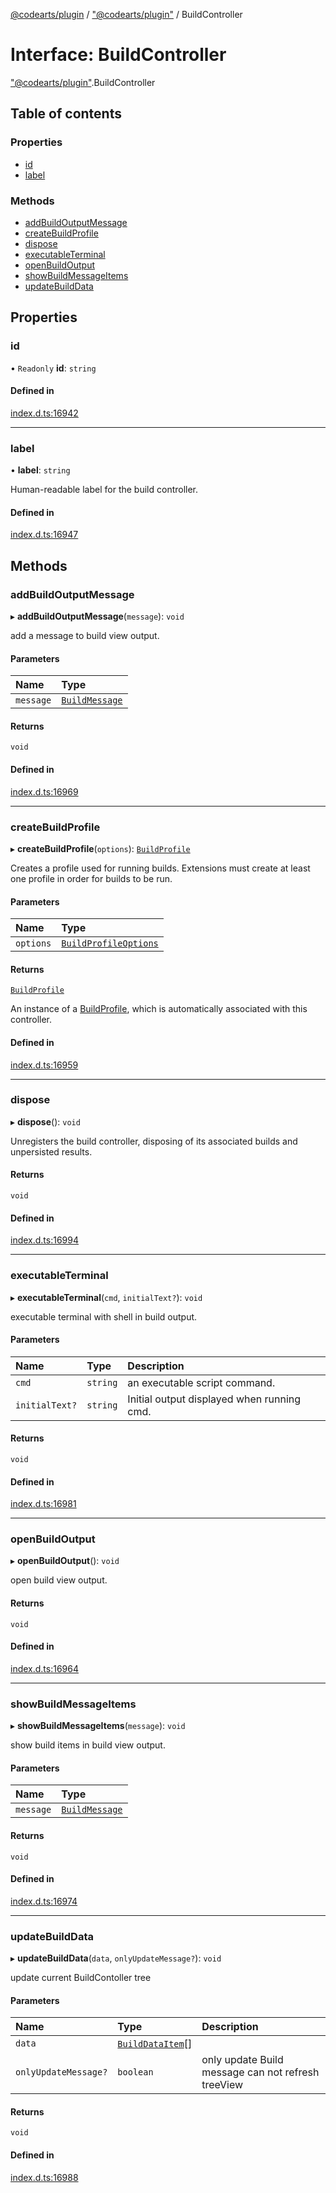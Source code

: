 [@codearts/plugin](../README.md) / ["@codearts/plugin"](../modules/_codearts_plugin_.md) / BuildController

# Interface: BuildController

["@codearts/plugin"](../modules/_codearts_plugin_.md).BuildController

## Table of contents

### Properties

- [id](codearts_plugin_.BuildController.md#id)
- [label](codearts_plugin_.BuildController.md#label)

### Methods

- [addBuildOutputMessage](codearts_plugin_.BuildController.md#addbuildoutputmessage)
- [createBuildProfile](codearts_plugin_.BuildController.md#createbuildprofile)
- [dispose](codearts_plugin_.BuildController.md#dispose)
- [executableTerminal](codearts_plugin_.BuildController.md#executableterminal)
- [openBuildOutput](codearts_plugin_.BuildController.md#openbuildoutput)
- [showBuildMessageItems](codearts_plugin_.BuildController.md#showbuildmessageitems)
- [updateBuildData](codearts_plugin_.BuildController.md#updatebuilddata)

## Properties

### id

• `Readonly` **id**: `string`

#### Defined in

[index.d.ts:16942](https://github.com/shuyaqian/cloudide-plugin-api/blob/3fbdd11/index.d.ts#L16942)

___

### label

• **label**: `string`

Human-readable label for the build controller.

#### Defined in

[index.d.ts:16947](https://github.com/shuyaqian/cloudide-plugin-api/blob/3fbdd11/index.d.ts#L16947)

## Methods

### addBuildOutputMessage

▸ **addBuildOutputMessage**(`message`): `void`

add a message to build view output.

#### Parameters

| Name | Type |
| :------ | :------ |
| `message` | [`BuildMessage`](codearts_plugin_.BuildMessage.md) |

#### Returns

`void`

#### Defined in

[index.d.ts:16969](https://github.com/shuyaqian/cloudide-plugin-api/blob/3fbdd11/index.d.ts#L16969)

___

### createBuildProfile

▸ **createBuildProfile**(`options`): [`BuildProfile`](codearts_plugin_.BuildProfile.md)

Creates a profile used for running builds. Extensions must create
at least one profile in order for builds to be run.

#### Parameters

| Name | Type |
| :------ | :------ |
| `options` | [`BuildProfileOptions`](codearts_plugin_.BuildProfileOptions.md) |

#### Returns

[`BuildProfile`](codearts_plugin_.BuildProfile.md)

An instance of a [BuildProfile](codearts_plugin_.BuildProfile.md), which is automatically
associated with this controller.

#### Defined in

[index.d.ts:16959](https://github.com/shuyaqian/cloudide-plugin-api/blob/3fbdd11/index.d.ts#L16959)

___

### dispose

▸ **dispose**(): `void`

Unregisters the build controller, disposing of its associated builds
and unpersisted results.

#### Returns

`void`

#### Defined in

[index.d.ts:16994](https://github.com/shuyaqian/cloudide-plugin-api/blob/3fbdd11/index.d.ts#L16994)

___

### executableTerminal

▸ **executableTerminal**(`cmd`, `initialText?`): `void`

executable terminal with shell in build output.

#### Parameters

| Name | Type | Description |
| :------ | :------ | :------ |
| `cmd` | `string` | an executable script command. |
| `initialText?` | `string` | Initial output displayed when running cmd. |

#### Returns

`void`

#### Defined in

[index.d.ts:16981](https://github.com/shuyaqian/cloudide-plugin-api/blob/3fbdd11/index.d.ts#L16981)

___

### openBuildOutput

▸ **openBuildOutput**(): `void`

open build view output.

#### Returns

`void`

#### Defined in

[index.d.ts:16964](https://github.com/shuyaqian/cloudide-plugin-api/blob/3fbdd11/index.d.ts#L16964)

___

### showBuildMessageItems

▸ **showBuildMessageItems**(`message`): `void`

show build items in build view output.

#### Parameters

| Name | Type |
| :------ | :------ |
| `message` | [`BuildMessage`](codearts_plugin_.BuildMessage.md) |

#### Returns

`void`

#### Defined in

[index.d.ts:16974](https://github.com/shuyaqian/cloudide-plugin-api/blob/3fbdd11/index.d.ts#L16974)

___

### updateBuildData

▸ **updateBuildData**(`data`, `onlyUpdateMessage?`): `void`

update current BuildContoller tree

#### Parameters

| Name | Type | Description |
| :------ | :------ | :------ |
| `data` | [`BuildDataItem`](codearts_plugin_.BuildDataItem.md)[] |  |
| `onlyUpdateMessage?` | `boolean` | only update Build message can not refresh treeView |

#### Returns

`void`

#### Defined in

[index.d.ts:16988](https://github.com/shuyaqian/cloudide-plugin-api/blob/3fbdd11/index.d.ts#L16988)
